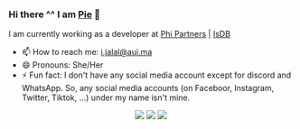 ### Hi there ^^ I am [Pie](https://www.linkedin.com/in/imanejalal972/) 👋

I am currently working as a developer at [Phi Partners](https://www.phipartners.com/) | [IsDB](https://www.isdb.org/)


- 📫 How to reach me: i.jalal@aui.ma
- 😄 Pronouns: She/Her
- ⚡ Fun fact: I don't have any social media account except for discord and WhatsApp. So, any social media accounts (on Faceboor, Instagram, Twitter, Tiktok, ...) under my name isn't mine.
<!--
**imanejalal972/imanejalal972** is a ✨ _special_ ✨ repository because its `README.md` (this file) appears on your GitHub profile.

Here are some ideas to get you started:

- 🔭 I’m currently working on ...
- 🌱 I’m currently learning ...
- 👯 I’m looking to collaborate on ...
- 🤔 I’m looking for help with ...
- 💬 Ask me about ...
- 📫 How to reach me: ...
- 😄 Pronouns: ...
- ⚡ Fun fact: ...
-->


<p align="center">
  <img src ="https://github-readme-stats.vercel.app/api?username=pie972&show_icons=true&count_private=true&theme=darcula&hide_border=true&hide=issues,contribs&bg_color=00000000">
  <img src ="https://github-readme-stats.vercel.app/api/top-langs/?username=pie972&layout=compact&hide_border=true&theme=darcula&bg_color=00000000&langs_count=6&hide=jupyter%20notebook,tex,css,php">
  <img src ="https://github-readme-streak-stats.herokuapp.com?user=pie972&theme=darcula&hide_border=true&background=FFFFFF00">
</p>
              
